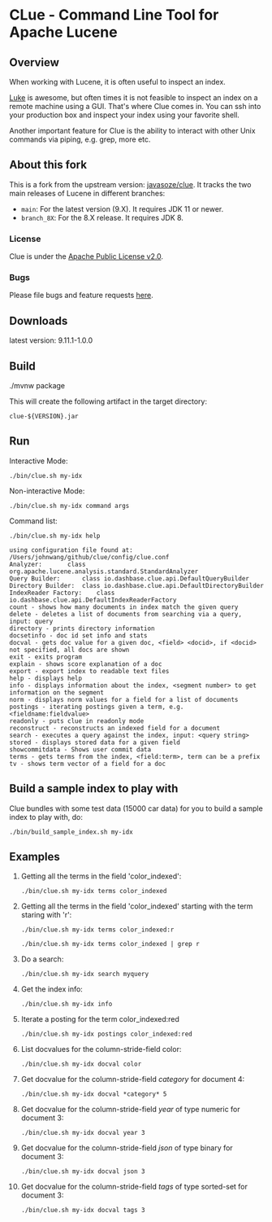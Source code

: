 CLue - Command Line Tool for Apache Lucene
==========================================

## Overview

When working with Lucene, it is often useful to inspect an index.

[Luke](http://www.getopt.org/luke/) is awesome, but often times it is not feasible to inspect an index on a remote
machine using a GUI. That's where Clue comes in.
You can ssh into your production box and inspect your index using your favorite shell.

Another important feature for Clue is the ability to interact with other Unix commands via piping, e.g. grep, more etc.

## About this fork

This is a fork from the upstream version: [javasoze/clue](https://github.com/javasoze/clue/). It tracks the two main releases of Lucene in different
branches:

- `main`: For the latest version (9.X). It requires JDK 11 or newer.
- `branch_8X`: For the 8.X release. It requires JDK 8.

### License

Clue is under the [Apache Public License v2.0](http://www.apache.org/licenses/LICENSE-2.0.html).

### Bugs

Please file bugs and feature requests [here](https://github.com/javasoze/clue/issues).

## Downloads

latest version: 9.11.1-1.0.0

## Build

./mvnw package

This will create the following artifact in the target directory:

```clue-${VERSION}.jar```

## Run

Interactive Mode:

    ./bin/clue.sh my-idx

Non-interactive Mode:

    ./bin/clue.sh my-idx command args

Command list:

    ./bin/clue.sh my-idx help

    using configuration file found at: /Users/johnwang/github/clue/config/clue.conf
	Analyzer: 		class org.apache.lucene.analysis.standard.StandardAnalyzer
	Query Builder: 		class io.dashbase.clue.api.DefaultQueryBuilder
	Directory Builder: 	class io.dashbase.clue.api.DefaultDirectoryBuilder
	IndexReader Factory: 	class io.dashbase.clue.api.DefaultIndexReaderFactory
	count - shows how many documents in index match the given query
	delete - deletes a list of documents from searching via a query, input: query
	directory - prints directory information
	docsetinfo - doc id set info and stats
	docval - gets doc value for a given doc, <field> <docid>, if <docid> not specified, all docs are shown
	exit - exits program
	explain - shows score explanation of a doc
	export - export index to readable text files
	help - displays help
	info - displays information about the index, <segment number> to get information on the segment
	norm - displays norm values for a field for a list of documents
	postings - iterating postings given a term, e.g. <fieldname:fieldvalue>
	readonly - puts clue in readonly mode
	reconstruct - reconstructs an indexed field for a document
	search - executes a query against the index, input: <query string>
	stored - displays stored data for a given field
    showcommitdata - Shows user commit data
	terms - gets terms from the index, <field:term>, term can be a prefix
	tv - shows term vector of a field for a doc

## Build a sample index to play with

Clue bundles with some test data (15000 car data) for you to build a sample index to play with, do:

    ./bin/build_sample_index.sh my-idx

## Examples

1. Getting all the terms in the field 'color_indexed':

   ``./bin/clue.sh my-idx terms color_indexed``

2. Getting all the terms in the field 'color_indexed' starting with the term staring with 'r':

   ``./bin/clue.sh my-idx terms color_indexed:r``

   ``./bin/clue.sh my-idx terms color_indexed | grep r``

3. Do a search:

   ``./bin/clue.sh my-idx search myquery``

4. Get the index info:

   ``./bin/clue.sh my-idx info``

5. Iterate a posting for the term color_indexed:red

   ``./bin/clue.sh my-idx postings color_indexed:red``

6. List docvalues for the column-stride-field color:

   ``./bin/clue.sh my-idx docval color``

7. Get docvalue for the column-stride-field *category* for document 4:

   ``./bin/clue.sh my-idx docval *category* 5``

8. Get docvalue for the column-stride-field *year* of type numeric for document 3:

   ``./bin/clue.sh my-idx docval year 3``

9. Get docvalue for the column-stride-field *json* of type binary for document 3:

   ``./bin/clue.sh my-idx docval json 3``

10. Get docvalue for the column-stride-field *tags* of type sorted-set for document 3:

    ``./bin/clue.sh my-idx docval tags 3``
